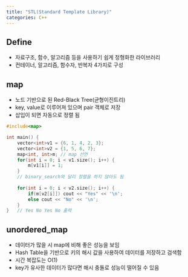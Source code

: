 ```yaml
---
title: "STL(Standard Template Library)"
categories: C++
---
```

## Define
- 자료구조, 함수, 알고리즘 등을 사용하기 쉽게 정형화한 라이브러리
- 컨테이너, 알고리즘, 함수자, 반복자 4가지로 구성

## map
- 노드 기반으로 된 Red-Black Tree(균형이진트리)
- key, value로 이루어져 있으며 pair 객체로 저장
- 삽입이 되면 자동으로 정렬 됨

```cpp
#include<map>

int main() {
    vector<int>v1 = {6, 1, 4, 2, 3};
    vector<int>v2 = {1, 5, 6, 7};
    map<int, int>m; // map 선언
    for(int i = 0; i < v1.size(); i++) {
        m[v1[i]] = 1;
    }
    // binary_search와 달리 정렬을 하지 않아도 됨
    
    for(int i = 0; i < v2.size(); i++) {
        if(m[v2[i]]) cout << "Yes" << '\n';
        else cout << "No" << '\n';
    }
}   // Yes No Yes No 출력
```

## unordered_map
- 데이터가 많을 시 map에 비해 좋은 성능을 보임
- Hash Table을 기반으로 키의 해시 값을 사용하여 데이터를 저장하고 검색함
- 시간 복잡도는 O(1)
- key가 유사한 데이터가 많다면 해시 충돌로 성능이 떨어질 수 있음

